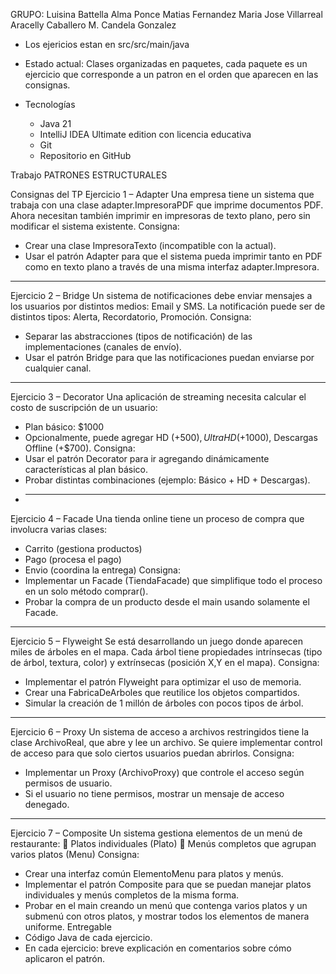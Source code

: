 
GRUPO:  Luisina Battella Alma Ponce Matias Fernandez Maria Jose Villarreal Aracelly Caballero M. Candela Gonzalez 

- Los ejericios estan en src/src/main/java
- Estado actual: Clases organizadas en paquetes, cada paquete es un ejercicio que corresponde a un patron en el orden
  que aparecen en las consignas.

- Tecnologías
    * Java 21
    * IntelliJ IDEA Ultimate edition con licencia educativa
    * Git
    * Repositorio en GitHub

  
Trabajo PATRONES ESTRUCTURALES

Consignas del TP
Ejercicio 1 – Adapter
Una empresa tiene un sistema que trabaja con una clase adapter.ImpresoraPDF que imprime
documentos PDF.
Ahora necesitan también imprimir en impresoras de texto plano, pero sin modificar el
sistema existente.
Consigna:
*  Crear una clase ImpresoraTexto (incompatible con la actual).
*  Usar el patrón Adapter para que el sistema pueda imprimir tanto en PDF como en texto plano a través de una misma interfaz adapter.Impresora.
 ___________________________________
Ejercicio 2 – Bridge
Un sistema de notificaciones debe enviar mensajes a los usuarios por distintos medios:
Email y SMS.
La notificación puede ser de distintos tipos: Alerta, Recordatorio, Promoción.
Consigna:
* Separar las abstracciones (tipos de notificación) de las implementaciones (canales de envío).
* Usar el patrón Bridge para que las notificaciones puedan enviarse por cualquier canal.
 ____________________________________
Ejercicio 3 – Decorator
Una aplicación de streaming necesita calcular el costo de suscripción de un usuario:
* Plan básico: $1000
*  Opcionalmente, puede agregar HD (+$500), UltraHD (+$1000), Descargas
Offline (+$700).
Consigna:
*  Usar el patrón Decorator para ir agregando dinámicamente características al plan básico.
* Probar distintas combinaciones (ejemplo: Básico + HD + Descargas).
* ___________________________________
Ejercicio 4 – Facade
Una tienda online tiene un proceso de compra que involucra varias clases:
* Carrito (gestiona productos)
* Pago (procesa el pago)
* Envio (coordina la entrega)
Consigna:
* Implementar un Facade (TiendaFacade) que simplifique todo el proceso en un
solo método comprar().
* Probar la compra de un producto desde el main usando solamente el Facade.
______________________________________
Ejercicio 5 – Flyweight
Se está desarrollando un juego donde aparecen miles de árboles en el mapa.
Cada árbol tiene propiedades intrínsecas (tipo de árbol, textura, color) y extrínsecas (posición X,Y en el mapa).
Consigna:
* Implementar el patrón Flyweight para optimizar el uso de memoria.
* Crear una FabricaDeArboles que reutilice los objetos compartidos.
* Simular la creación de 1 millón de árboles con pocos tipos de árbol.
____________________________________
Ejercicio 6 – Proxy
Un sistema de acceso a archivos restringidos tiene la clase ArchivoReal, que abre y lee
un archivo.
Se quiere implementar control de acceso para que solo ciertos usuarios puedan abrirlos.
Consigna:
* Implementar un Proxy (ArchivoProxy) que controle el acceso según permisos
de usuario.
* Si el usuario no tiene permisos, mostrar un mensaje de acceso denegado.
___________________________________
Ejercicio 7 – Composite
Un sistema gestiona elementos de un menú de restaurante:
 Platos individuales (Plato)
 Menús completos que agrupan varios platos (Menu)
Consigna:
* Crear una interfaz común ElementoMenu para platos y menús.
* Implementar el patrón Composite para que se puedan manejar platos
individuales y menús completos de la misma forma.
* Probar en el main creando un menú que contenga varios platos y un submenú
con otros platos, y mostrar todos los elementos de manera uniforme.
Entregable
* Código Java de cada ejercicio.
* En cada ejercicio: breve explicación en comentarios sobre cómo aplicaron el patrón.



